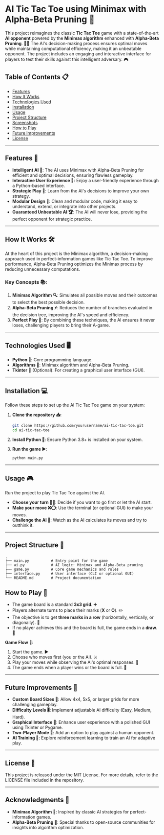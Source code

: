 # AI Tic Tac Toe using Minimax with Alpha-Beta Pruning 🤖

This project reimagines the classic **Tic Tac Toe** game with a state-of-the-art **AI opponent** powered by the **Minimax algorithm** enhanced with **Alpha-Beta Pruning**. 🧠✨ The AI's decision-making process ensures optimal moves while maintaining computational efficiency, making it an unbeatable opponent. The project includes an engaging and interactive interface for players to test their skills against this intelligent adversary. 🎮

## Table of Contents 📋
- [Features](#features)
- [How It Works](#how-it-works)
- [Technologies Used](#technologies-used)
- [Installation](#installation)
- [Usage](#usage)
- [Project Structure](#project-structure)
- [Screenshots](#screenshots)
- [How to Play](#how-to-play)
- [Future Improvements](#future-improvements)
- [License](#license)

---

## Features 🚀
- **Intelligent AI 🤖**: The AI uses Minimax with Alpha-Beta Pruning for efficient and optimal decisions, ensuring flawless gameplay.
- **Interactive User Experience 🎨**: Enjoy a user-friendly experience through a Python-based interface.
- **Strategic Play 🧩**: Learn from the AI's decisions to improve your own strategy.
- **Modular Design 🔧**: Clean and modular code, making it easy to understand, extend, or integrate into other projects.
- **Guaranteed Unbeatable AI 🏆**: The AI will never lose, providing the perfect opponent for strategic practice.

---

## How It Works 🛠️
At the heart of this project is the Minimax algorithm, a decision-making approach used in perfect-information games like Tic Tac Toe. To improve performance, Alpha-Beta Pruning optimizes the Minimax process by reducing unnecessary computations.

### Key Concepts 📚:
1. **Minimax Algorithm 🔍**: Simulates all possible moves and their outcomes to select the best possible decision.
2. **Alpha-Beta Pruning ⚡**: Reduces the number of branches evaluated in the decision tree, improving the AI's speed and efficiency.
3. **Perfect Play 🎯**: By combining these techniques, the AI ensures it never loses, challenging players to bring their A-game.

---

## Technologies Used 🖥️
- **Python 🐍**: Core programming language.
- **Algorithms 🧮**: Minimax algorithm and Alpha-Beta Pruning.
- **Tkinter 🎨** (Optional): For creating a graphical user interface (GUI).

---

## Installation 💻
Follow these steps to set up the AI Tic Tac Toe game on your system:

1. **Clone the repository 📥**:
   ```bash
   git clone https://github.com/yourusername/ai-tic-tac-toe.git
   cd ai-tic-tac-toe
   ```
2. **Install Python 🐍**:
   Ensure Python 3.8+ is installed on your system.

3. **Run the game ▶️**:
   ```bash
   python main.py
   ```

---

## Usage 🎮
Run the project to play Tic Tac Toe against the AI.

- **Choose your turn 🧑‍💻**: Decide if you want to go first or let the AI start.
- **Make your move ❌⭕**: Use the terminal (or optional GUI) to make your moves.
- **Challenge the AI 🤖**: Watch as the AI calculates its moves and try to outthink it.

---

## Project Structure 📂
```
.
├── main.py          # Entry point for the game
├── ai.py            # AI logic: Minimax and Alpha-Beta pruning
├── game.py          # Core game mechanics and rules
├── interface.py     # User interface (CLI or optional GUI)
└── README.md        # Project documentation
```

## How to Play 🎲
- The game board is a standard **3x3 grid**. ➕
- Players alternate turns to place their marks (**X** or **O**). ✏️
- The objective is to get **three marks in a row** (horizontally, vertically, or diagonally). 🏅
- If no player achieves this and the board is full, the game ends in a **draw**. 🤝

**Game Flow 🔄**:
1. Start the game. ▶️
2. Choose who moves first (you or the AI). ⚔️
3. Play your moves while observing the AI's optimal responses. 🤖
4. The game ends when a player wins or the board is full. 🏁

---

## Future Improvements 🔮
- **Custom Board Sizes 📐**: Allow 4x4, 5x5, or larger grids for more challenging gameplay.
- **Difficulty Levels 🎚️**: Implement adjustable AI difficulty (Easy, Medium, Hard).
- **Graphical Interface 🎨**: Enhance user experience with a polished GUI using Tkinter or Pygame.
- **Two-Player Mode 👥**: Add an option to play against a human opponent.
- **AI Training 🧠**: Explore reinforcement learning to train an AI for adaptive play.

---

## License 📄
This project is released under the MIT License. For more details, refer to the LICENSE file included in the repository.

---

## Acknowledgments 🙏
- **Minimax Algorithm 🧮**: Inspired by classic AI strategies for perfect-information games.
- **Alpha-Beta Pruning 🌿**: Special thanks to open-source communities for insights into algorithm optimization.
